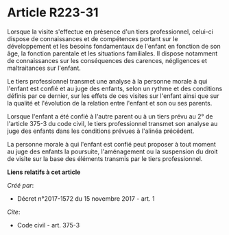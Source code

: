# Article R223-31

Lorsque la visite s'effectue en présence d'un tiers professionnel, celui-ci dispose de connaissances et de compétences
portant sur le développement et les besoins fondamentaux de l'enfant en fonction de son âge, la fonction parentale et les
situations familiales. Il dispose notamment de connaissances sur les conséquences des carences, négligences et maltraitances
sur l'enfant.

Le tiers professionnel transmet une analyse à la personne morale à qui l'enfant est confié et au juge des enfants, selon un
rythme et des conditions définis par ce dernier, sur les effets de ces visites sur l'enfant ainsi que sur la qualité et
l'évolution de la relation entre l'enfant et son ou ses parents.

Lorsque l'enfant a été confié à l'autre parent ou à un tiers prévu au 2° de l'article 375-3 du code civil, le tiers
professionnel transmet son analyse au juge des enfants dans les conditions prévues à l'alinéa précédent.

La personne morale à qui l'enfant est confié peut proposer à tout moment au juge des enfants la poursuite, l'aménagement ou
la suspension du droit de visite sur la base des éléments transmis par le tiers professionnel.

**Liens relatifs à cet article**

_Créé par_:

  - Décret n°2017-1572 du 15 novembre 2017 - art. 1

_Cite_:

  - Code civil - art. 375-3
